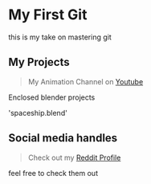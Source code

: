 # My First Git

this is my take on mastering git

## My Projects

> My Animation Channel on [Youtube](https://www.youtube.com/channel/UClkP6lDPR3Noa2JwUnAzrVw)

Enclosed blender projects

'spaceship.blend'

## Social media handles

> Check out my [Reddit Profile](https://www.reddit.com/user/LordTitan23)

feel free to check them out
